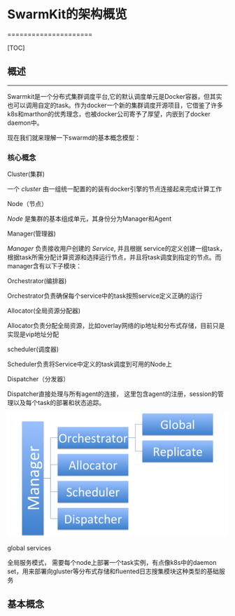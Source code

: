 # SwarmKit的架构概览
=====================

[TOC]

## 概述
-------------
Swarmkit是一个分布式集群调度平台,它的默认调度单元是Docker容器，但其实也可以调用自定的task。作为docker一个新的集群调度开源项目，它借鉴了许多k8s和marthon的优秀理念，也被docker公司寄予了厚望，内嵌到了docker daemon中。

现在我们就来理解一下swarmd的基本概念模型：

### 核心概念

Cluster(集群)

一个 _cluster_ 由一组统一配置的的装有docker引擎的节点连接起来完成计算工作

Node（节点）

_Node_ 是集群的基本组成单元，其身份分为Manager和Agent

Manager(管理器)

_Manager_ 负责接收用户创建的 _Service_, 并且根据 service的定义创建一组task，根据task所需分配计算资源和选择运行节点，并且将task调度到指定的节点。而manager含有以下子模块：

Orchestrator(编排器)

Orchestrator负责确保每个service中的task按照service定义正确的运行

Allocator(全局资源分配器)

Allocator负责分配全局资源，比如overlay网络的ip地址和分布式存储，目前只是实现是vip地址分配

scheduler(调度器)

Scheduler负责将Service中定义的task调度到可用的Node上

Dispatcher（分发器）

Dispatcher直接处理与所有agent的连接， 这里包含agent的注册，session的管理以及每个task的部署和状态追踪。

![](manager.png)


global services

全局服务模式， 需要每个node上部署一个task实例，有点像k8s中的daemon set，用来部署向gluster等分布式存储和fluented日志搜集模块这种类型的基础服务


基本概念
-------------